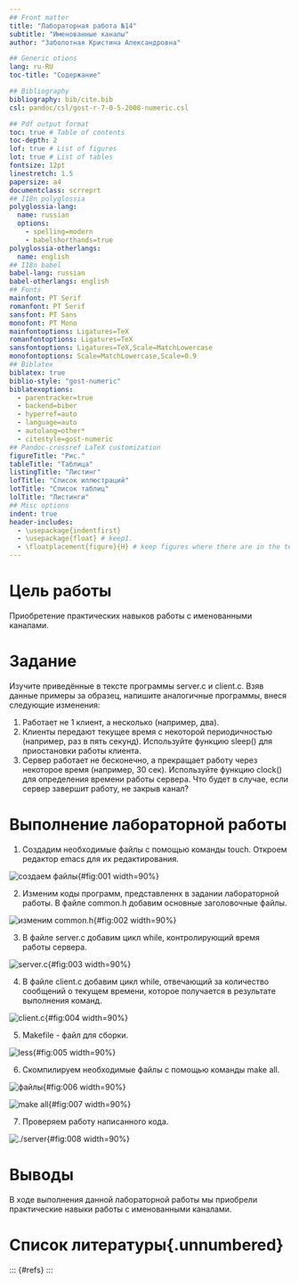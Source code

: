 ```yaml
---
## Front matter
title: "Лабораторная работа №14"
subtitle: "Именованные каналы"
author: "Заболотная Кристина Александровна"

## Generic otions
lang: ru-RU
toc-title: "Содержание"

## Bibliography
bibliography: bib/cite.bib
csl: pandoc/csl/gost-r-7-0-5-2008-numeric.csl

## Pdf output format
toc: true # Table of contents
toc-depth: 2
lof: true # List of figures
lot: true # List of tables
fontsize: 12pt
linestretch: 1.5
papersize: a4
documentclass: scrreprt
## I18n polyglossia
polyglossia-lang:
  name: russian
  options:
	- spelling=modern
	- babelshorthands=true
polyglossia-otherlangs:
  name: english
## I18n babel
babel-lang: russian
babel-otherlangs: english
## Fonts
mainfont: PT Serif
romanfont: PT Serif
sansfont: PT Sans
monofont: PT Mono
mainfontoptions: Ligatures=TeX
romanfontoptions: Ligatures=TeX
sansfontoptions: Ligatures=TeX,Scale=MatchLowercase
monofontoptions: Scale=MatchLowercase,Scale=0.9
## Biblatex
biblatex: true
biblio-style: "gost-numeric"
biblatexoptions:
  - parentracker=true
  - backend=biber
  - hyperref=auto
  - language=auto
  - autolang=other*
  - citestyle=gost-numeric
## Pandoc-crossref LaTeX customization
figureTitle: "Рис."
tableTitle: "Таблица"
listingTitle: "Листинг"
lofTitle: "Список иллюстраций"
lotTitle: "Список таблиц"
lolTitle: "Листинги"
## Misc options
indent: true
header-includes:
  - \usepackage{indentfirst}
  - \usepackage{float} # keep1. 
  - \floatplacement{figure}{H} # keep figures where there are in the text
---
```


# Цель работы

Приобретение практических навыков работы с именованными каналами.

# Задание

Изучите приведённые в тексте программы server.c и client.c. Взяв данные примеры за образец, напишите аналогичные программы, внеся следующие изменения:
1. Работает не 1 клиент, а несколько (например, два).
2. Клиенты передают текущее время с некоторой периодичностью (например, раз в пять секунд). Используйте функцию sleep() для приостановки работы клиента.
3. Сервер работает не бесконечно, а прекращает работу через некоторое время (например, 30 сек). Используйте функцию clock() для определения времени работы сервера. Что будет в случае, если сервер завершит работу, не закрыв канал?

# Выполнение лабораторной работы

1. Создадим необходимые файлы с помощью команды touch. Откроем редактор emacs для их редактирования. 

![создаем файлы](image/л141.png){#fig:001 width=90%}

2. Изменим коды программ, представленнх в задании лабораторной работы. В файле common.h добавим основные заголовочные файлы. 

![изменим common.h](image/л144.png){#fig:002 width=90%}

3. В файле server.c добавим цикл while, контролирующий время работы сервера. 

![server.c](image/л143.png){#fig:003 width=90%}

4. В файле client.c добавим цикл while, отвечающий за количество сообщений о текущем времени, которое получается в результате выполнения команд.

![client.c](image/л142.png){#fig:004 width=90%}

5. Makefile - файл для сборки.

![less](image/л145.png){#fig:005 width=90%}

6. Скомпилируем необходимые файлы с помощью команды make all.

![файлы](image/л146.png){#fig:006 width=90%}

![make all](image/л147.png){#fig:007 width=90%}

7. Проверяем работу написанного кода. 

![./server](image/л148.png){#fig:008 width=90%}

# Выводы

В ходе выполнения данной лабораторной работы мы приобрели практические навыки работы с именованными каналами.

# Список литературы{.unnumbered}

::: {#refs}
:::
